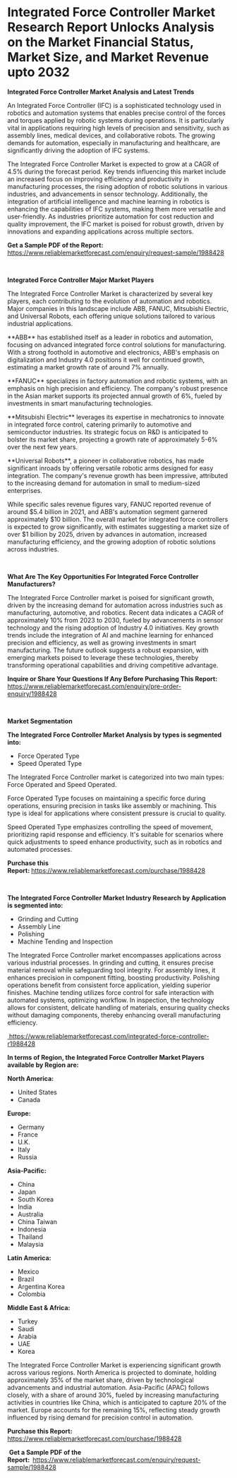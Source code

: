 <p><h1>Integrated Force Controller Market Research Report Unlocks Analysis on the Market Financial Status, Market Size, and Market Revenue upto 2032</h1></p><p><strong>Integrated Force Controller Market Analysis and Latest Trends</strong></p>
<p><p>An Integrated Force Controller (IFC) is a sophisticated technology used in robotics and automation systems that enables precise control of the forces and torques applied by robotic systems during operations. It is particularly vital in applications requiring high levels of precision and sensitivity, such as assembly lines, medical devices, and collaborative robots. The growing demands for automation, especially in manufacturing and healthcare, are significantly driving the adoption of IFC systems.</p><p>The Integrated Force Controller Market is expected to grow at a CAGR of 4.5% during the forecast period. Key trends influencing this market include an increased focus on improving efficiency and productivity in manufacturing processes, the rising adoption of robotic solutions in various industries, and advancements in sensor technology. Additionally, the integration of artificial intelligence and machine learning in robotics is enhancing the capabilities of IFC systems, making them more versatile and user-friendly. As industries prioritize automation for cost reduction and quality improvement, the IFC market is poised for robust growth, driven by innovations and expanding applications across multiple sectors.</p></p>
<p><strong>Get a Sample PDF of the Report:&nbsp;</strong> <a href="https://www.reliablemarketforecast.com/enquiry/request-sample/1988428?utm_campaign=1141&utm_medium=2&utm_source=Github&utm_content=ia&utm_term=12042025&utm_id=integrated-force-controller">https://www.reliablemarketforecast.com/enquiry/request-sample/1988428</a></p>
<p>&nbsp;</p>
<p><strong>Integrated Force Controller Major Market Players</strong></p>
<p><p>The Integrated Force Controller Market is characterized by several key players, each contributing to the evolution of automation and robotics. Major companies in this landscape include ABB, FANUC, Mitsubishi Electric, and Universal Robots, each offering unique solutions tailored to various industrial applications.</p><p>**ABB** has established itself as a leader in robotics and automation, focusing on advanced integrated force control solutions for manufacturing. With a strong foothold in automotive and electronics, ABB's emphasis on digitalization and Industry 4.0 positions it well for continued growth, estimating a market growth rate of around 7% annually.</p><p>**FANUC** specializes in factory automation and robotic systems, with an emphasis on high precision and efficiency. The company's robust presence in the Asian market supports its projected annual growth of 6%, fueled by investments in smart manufacturing technologies.</p><p>**Mitsubishi Electric** leverages its expertise in mechatronics to innovate in integrated force control, catering primarily to automotive and semiconductor industries. Its strategic focus on R&D is anticipated to bolster its market share, projecting a growth rate of approximately 5-6% over the next few years.</p><p>**Universal Robots**, a pioneer in collaborative robotics, has made significant inroads by offering versatile robotic arms designed for easy integration. The company's revenue growth has been impressive, attributed to the increasing demand for automation in small to medium-sized enterprises.</p><p>While specific sales revenue figures vary, FANUC reported revenue of around $5.4 billion in 2021, and ABB's automation segment garnered approximately $10 billion. The overall market for integrated force controllers is expected to grow significantly, with estimates suggesting a market size of over $1 billion by 2025, driven by advances in automation, increased manufacturing efficiency, and the growing adoption of robotic solutions across industries.</p></p>
<p>&nbsp;</p>
<p><strong>What Are The Key Opportunities For Integrated Force Controller Manufacturers?</strong></p>
<p><p>The Integrated Force Controller market is poised for significant growth, driven by the increasing demand for automation across industries such as manufacturing, automotive, and robotics. Recent data indicates a CAGR of approximately 10% from 2023 to 2030, fueled by advancements in sensor technology and the rising adoption of Industry 4.0 initiatives. Key growth trends include the integration of AI and machine learning for enhanced precision and efficiency, as well as growing investments in smart manufacturing. The future outlook suggests a robust expansion, with emerging markets poised to leverage these technologies, thereby transforming operational capabilities and driving competitive advantage.</p></p>
<p><strong>Inquire or Share Your Questions If Any Before Purchasing This Report:</strong> <a href="https://www.reliablemarketforecast.com/enquiry/pre-order-enquiry/1988428?utm_campaign=1141&utm_medium=2&utm_source=Github&utm_content=ia&utm_term=12042025&utm_id=integrated-force-controller">https://www.reliablemarketforecast.com/enquiry/pre-order-enquiry/1988428</a></p>
<p>&nbsp;</p>
<p><strong>Market Segmentation</strong></p>
<p><strong>The Integrated Force Controller Market Analysis by types is segmented into:</strong></p>
<p><ul><li>Force Operated Type</li><li>Speed Operated Type</li></ul></p>
<p><p>The Integrated Force Controller market is categorized into two main types: Force Operated and Speed Operated. </p><p>Force Operated Type focuses on maintaining a specific force during operations, ensuring precision in tasks like assembly or machining. This type is ideal for applications where consistent pressure is crucial to quality.</p><p>Speed Operated Type emphasizes controlling the speed of movement, prioritizing rapid response and efficiency. It's suitable for scenarios where quick adjustments to speed enhance productivity, such as in robotics and automated processes.</p></p>
<p><strong>Purchase this Report:&nbsp;</strong><a href="https://www.reliablemarketforecast.com/purchase/1988428?utm_campaign=1141&utm_medium=2&utm_source=Github&utm_content=ia&utm_term=12042025&utm_id=integrated-force-controller">https://www.reliablemarketforecast.com/purchase/1988428</a></p>
<p>&nbsp;</p>
<p><strong>The Integrated Force Controller Market Industry Research by Application is segmented into:</strong></p>
<p><ul><li>Grinding and Cutting</li><li>Assembly Line</li><li>Polishing</li><li>Machine Tending and Inspection</li></ul></p>
<p><p>The Integrated Force Controller market encompasses applications across various industrial processes. In grinding and cutting, it ensures precise material removal while safeguarding tool integrity. For assembly lines, it enhances precision in component fitting, boosting productivity. Polishing operations benefit from consistent force application, yielding superior finishes. Machine tending utilizes force control for safe interaction with automated systems, optimizing workflow. In inspection, the technology allows for consistent, delicate handling of materials, ensuring quality checks without damaging components, thereby enhancing overall manufacturing efficiency.</p></p>
<p><a href="https://www.reliablemarketforecast.com/integrated-force-controller-r1988428?utm_campaign=1141&utm_medium=2&utm_source=Github&utm_content=ia&utm_term=12042025&utm_id=integrated-force-controller">&nbsp;https://www.reliablemarketforecast.com/integrated-force-controller-r1988428</a></p>
<p><strong>In terms of Region, the Integrated Force Controller Market Players available by Region are:</strong></p>
<p>
    <p> <strong> North America: </strong>
        <ul>
            <li>United States</li>
            <li>Canada</li>
        </ul>
        </p> 
    <p> <strong> Europe: </strong>
        <ul>
            <li>Germany</li>
            <li>France</li>
            <li>U.K.</li>
            <li>Italy</li>
            <li>Russia</li>
        </ul>
        </p> 
    <p> <strong> Asia-Pacific: </strong>
        <ul>
            <li>China</li>
            <li>Japan</li>
            <li>South Korea</li>
            <li>India</li>
            <li>Australia</li>
            <li>China Taiwan</li>
            <li>Indonesia</li>
            <li>Thailand</li>
            <li>Malaysia</li>
        </ul>
        </p> 
    <p> <strong> Latin America: </strong>
        <ul>
            <li>Mexico</li>
            <li>Brazil</li>
            <li>Argentina Korea</li>
            <li>Colombia</li>
        </ul>
        </p> 
    <p> <strong> Middle East & Africa: </strong>
        <ul>
            <li>Turkey</li>
            <li>Saudi</li>
            <li>Arabia</li>
            <li>UAE</li>
            <li>Korea</li>
        </ul>
    </p>
    </p>
<p><p>The Integrated Force Controller Market is experiencing significant growth across various regions. North America is projected to dominate, holding approximately 35% of the market share, driven by technological advancements and industrial automation. Asia-Pacific (APAC) follows closely, with a share of around 30%, fueled by increasing manufacturing activities in countries like China, which is anticipated to capture 20% of the market. Europe accounts for the remaining 15%, reflecting steady growth influenced by rising demand for precision control in automation.</p></p>
<p><strong>Purchase this Report: </strong><a href="https://www.reliablemarketforecast.com/purchase/1988428?utm_campaign=1141&utm_medium=2&utm_source=Github&utm_content=ia&utm_term=12042025&utm_id=integrated-force-controller">https://www.reliablemarketforecast.com/purchase/1988428</a></p>
<p>&nbsp;<strong>Get a Sample PDF of the Report:&nbsp;&nbsp;</strong><a href="https://www.reliablemarketforecast.com/enquiry/request-sample/1988428?utm_campaign=1141&utm_medium=2&utm_source=Github&utm_content=ia&utm_term=12042025&utm_id=integrated-force-controller">https://www.reliablemarketforecast.com/enquiry/request-sample/1988428</a></p>
<p><strong></strong></p>
<p><p></p><p></p><p></p></p>